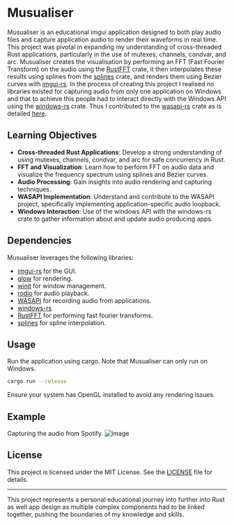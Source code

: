 # Musualiser

Musualiser is an educational imgui application designed to both play audio files and capture application audio to render their waveforms in real time. This project was pivotal in expanding my understanding of cross-threaded Rust applications, particularly in the use of mutexes, channels, condvar, and arc. Musualiser creates the visualisation by performing an FFT (Fast Fourier Transform) on the audio using the [RustFFT](https://github.com/ejmahler/RustFFT) crate, it then interpolates these results using splines from the [splines](https://github.com/hadronized/splines) crate, and renders them using Bezier curves with [imgui-rs](https://github.com/imgui-rs/imgui-rs). In the process of creating this project I realised no libraries existed for capturing audio from only one application on Windows and that to achieve this people had to interact directly with the Windows API using the [windows-rs](https://github.com/microsoft/windows-rs) crate. Thus I contributed to the [wasapi-rs](https://github.com/HEnquist/wasapi-rs) crate as is detailed [here](https://github.com/HEnquist/wasapi-rs/pull/28).

## Learning Objectives
- **Cross-threaded Rust Applications**: Develop a strong understanding of using mutexes, channels, condvar, and arc for safe concurrency in Rust.
- **FFT and Visualization**: Learn how to perform FFT on audio data and visualize the frequency spectrum using splines and Bezier curves.
- **Audio Processing**: Gain insights into audio rendering and capturing techniques.
- **WASAPI Implementation**: Understand and contribute to the WASAPI project, specifically implementing application-specific audio loopback.
- **Windows Interaction**: Use of the windows API with the windows-rs crate to gather information about and update audio producing apps.

## Dependencies
Musualiser leverages the following libraries:
- [imgui-rs](https://github.com/imgui-rs/imgui-rs) for the GUI.
- [glow](https://github.com/grovesNL/glow) for rendering.
- [winit](https://github.com/rust-windowing/winit) for window management.
- [rodio](https://github.com/RustAudio/rodio) for audio playback.
- [WASAPI](https://github.com/ryanisaacg/wasapi-rs) for recording audio from applications.
- [windows-rs](https://github.com/microsoft/windows-rs)
- [RustFFT](https://github.com/ejmahler/RustFFT) for performing fast fourier transforms.
- [splines](https://github.com/hadronized/splines) for spline interpolation.

## Usage
Run the application using cargo. Note that Musualiser can only run on Windows.

```sh
cargo run --release
```

Ensure your system has OpenGL installed to avoid any rendering issues.

## Example
Capturing the audio from Spotify.
![image](https://github.com/user-attachments/assets/fffa4237-05d2-4f77-9b5d-b437a15d464e)


## License
This project is licensed under the MIT License. See the [LICENSE](LICENSE) file for details.

---

This project represents a personal educational journey into further into Rust as well app design as multiple complex components had to be linked together, pushing the boundaries of my knowledge and skills.
